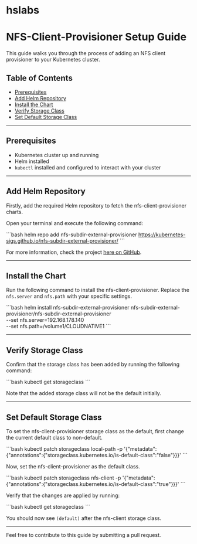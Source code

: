 # hslabs
# NFS-Client-Provisioner Setup Guide

This guide walks you through the process of adding an NFS client provisioner to your Kubernetes cluster.

## Table of Contents
- [Prerequisites](#prerequisites)
- [Add Helm Repository](#add-helm-repository)
- [Install the Chart](#install-the-chart)
- [Verify Storage Class](#verify-storage-class)
- [Set Default Storage Class](#set-default-storage-class)

---

## Prerequisites

- Kubernetes cluster up and running
- Helm installed
- `kubectl` installed and configured to interact with your cluster

---

## Add Helm Repository

Firstly, add the required Helm repository to fetch the nfs-client-provisioner charts.

Open your terminal and execute the following command:

\`\`\`bash
helm repo add nfs-subdir-external-provisioner https://kubernetes-sigs.github.io/nfs-subdir-external-provisioner/
\`\`\`

For more information, check the project [here on GitHub](https://github.com/kubernetes-sigs/nfs-subdir-external-provisioner).

---

## Install the Chart

Run the following command to install the nfs-client-provisioner. Replace the `nfs.server` and `nfs.path` with your specific settings.

\`\`\`bash
helm install nfs-subdir-external-provisioner nfs-subdir-external-provisioner/nfs-subdir-external-provisioner \
    --set nfs.server=192.168.178.140 \
    --set nfs.path=/volume1/CLOUDNATIVE1
\`\`\`

---

## Verify Storage Class

Confirm that the storage class has been added by running the following command:

\`\`\`bash
kubectl get storageclass
\`\`\`

Note that the added storage class will not be the default initially.

---

## Set Default Storage Class

To set the nfs-client-provisioner storage class as the default, first change the current default class to non-default.

\`\`\`bash
kubectl patch storageclass local-path -p '{"metadata": {"annotations":{"storageclass.kubernetes.io/is-default-class":"false"}}}'
\`\`\`

Now, set the nfs-client-provisioner as the default class.

\`\`\`bash
kubectl patch storageclass nfs-client -p '{"metadata": {"annotations":{"storageclass.kubernetes.io/is-default-class":"true"}}}'
\`\`\`

Verify that the changes are applied by running:

\`\`\`bash
kubectl get storageclass
\`\`\`

You should now see `(default)` after the nfs-client storage class.

---

Feel free to contribute to this guide by submitting a pull request.

